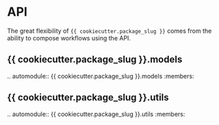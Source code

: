 # API

The great flexibility of ``{{ cookiecutter.package_slug }}`` comes from the ability to compose workflows using the API.

## {{ cookiecutter.package_slug }}.models
.. automodule:: {{ cookiecutter.package_slug }}.models
    :members:

## {{ cookiecutter.package_slug }}.utils
.. automodule:: {{ cookiecutter.package_slug }}.utils
    :members:
